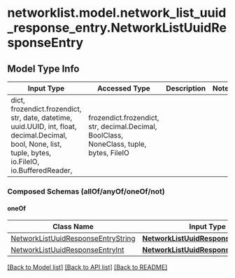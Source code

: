 # networklist.model.network_list_uuid_response_entry.NetworkListUuidResponseEntry

## Model Type Info
Input Type | Accessed Type | Description | Notes
------------ | ------------- | ------------- | -------------
dict, frozendict.frozendict, str, date, datetime, uuid.UUID, int, float, decimal.Decimal, bool, None, list, tuple, bytes, io.FileIO, io.BufferedReader,  | frozendict.frozendict, str, decimal.Decimal, BoolClass, NoneClass, tuple, bytes, FileIO |  | 

### Composed Schemas (allOf/anyOf/oneOf/not)
#### oneOf
Class Name | Input Type | Accessed Type | Description | Notes
------------- | ------------- | ------------- | ------------- | -------------
[NetworkListUuidResponseEntryString](NetworkListUuidResponseEntryString.md) | [**NetworkListUuidResponseEntryString**](NetworkListUuidResponseEntryString.md) | [**NetworkListUuidResponseEntryString**](NetworkListUuidResponseEntryString.md) |  | 
[NetworkListUuidResponseEntryInt](NetworkListUuidResponseEntryInt.md) | [**NetworkListUuidResponseEntryInt**](NetworkListUuidResponseEntryInt.md) | [**NetworkListUuidResponseEntryInt**](NetworkListUuidResponseEntryInt.md) |  | 

[[Back to Model list]](../../README.md#documentation-for-models) [[Back to API list]](../../README.md#documentation-for-api-endpoints) [[Back to README]](../../README.md)

